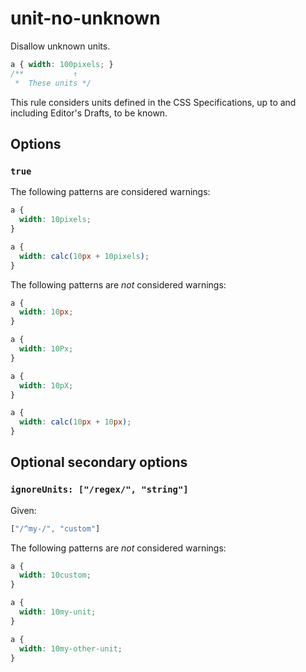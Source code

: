 # unit-no-unknown

Disallow unknown units.

```css
a { width: 100pixels; }
/**           ↑
 *  These units */
```

This rule considers units defined in the CSS Specifications, up to and including Editor's Drafts, to be known.

## Options

### `true`

The following patterns are considered warnings:

```css
a {
  width: 10pixels;
}
```

```css
a {
  width: calc(10px + 10pixels);
}
```

The following patterns are *not* considered warnings:

```css
a {
  width: 10px;
}  
```

```css
a {
  width: 10Px;
}  
```

```css
a {
  width: 10pX;
}  
```

```css
a {
  width: calc(10px + 10px);
}
```

## Optional secondary options

### `ignoreUnits: ["/regex/", "string"]`

Given:

```js
["/^my-/", "custom"]
```

The following patterns are *not* considered warnings:

```css
a {
  width: 10custom;
}
```

```css
a {
  width: 10my-unit;
}
```

```css
a {
  width: 10my-other-unit;
}
```
